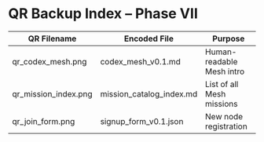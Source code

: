 # QR Backup Index – Phase VII

| QR Filename           | Encoded File              | Purpose                      |
|-----------------------|---------------------------|------------------------------|
| qr_codex_mesh.png     | codex_mesh_v0.1.md        | Human-readable Mesh intro    |
| qr_mission_index.png  | mission_catalog_index.md  | List of all Mesh missions    |
| qr_join_form.png      | signup_form_v0.1.json     | New node registration        |
